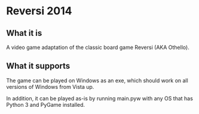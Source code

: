Reversi 2014
============

What it is
----------

A video game adaptation of the classic board game Reversi (AKA Othello).

What it supports
----------------

The game can be played on Windows as an exe, which should work on all versions of Windows from Vista up.

In addition, it can be played as-is by running main.pyw with any OS that has Python 3 and PyGame installed.
